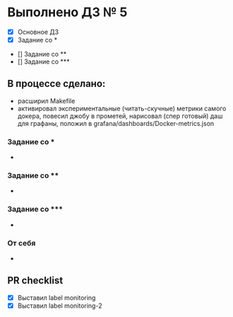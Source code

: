 # Выполнено ДЗ № 5
 - [X] Основное ДЗ
 - [X] Задание со *
 - [] Задание со **
 - [] Задание со ***

## В процессе сделано:
  - расширил Makefile
  - активировал экспериментальные (читать-скучные) метрики самого докера, повесил джобу в прометей, нарисовал (спер готовый) даш для графаны, положил в grafana/dashboards/Docker-metrics.json

### Задание со *
  -

### Задание со **
  -

### Задание со ***
  -

### От себя
  -

## PR checklist
  - [X] Выставил label monitoring
  - [X] Выставил label monitoring-2
